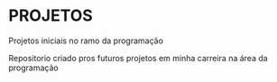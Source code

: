 # PROJETOS
 Projetos iniciais no ramo da programação

Repositorio criado pros futuros projetos em minha carreira na área da programação